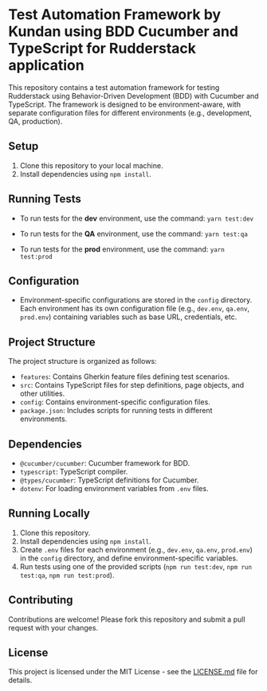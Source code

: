 # Test Automation Framework by Kundan using BDD Cucumber and TypeScript for Rudderstack application

This repository contains a test automation framework for testing Rudderstack using Behavior-Driven Development (BDD) with Cucumber and TypeScript. The framework is designed to be environment-aware, with separate configuration files for different environments (e.g., development, QA, production).

## Setup
1. Clone this repository to your local machine.
2. Install dependencies using `npm install`.

## Running Tests
- To run tests for the **dev** environment, use the command: `yarn test:dev`

- To run tests for the **QA** environment, use the command: `yarn test:qa`

- To run tests for the **prod** environment, use the command: `yarn test:prod`


## Configuration
- Environment-specific configurations are stored in the `config` directory. Each environment has its own configuration file (e.g., `dev.env`, `qa.env`, `prod.env`) containing variables such as base URL, credentials, etc.

## Project Structure
The project structure is organized as follows:
- `features`: Contains Gherkin feature files defining test scenarios.
- `src`: Contains TypeScript files for step definitions, page objects, and other utilities.
- `config`: Contains environment-specific configuration files.
- `package.json`: Includes scripts for running tests in different environments.

## Dependencies
- `@cucumber/cucumber`: Cucumber framework for BDD.
- `typescript`: TypeScript compiler.
- `@types/cucumber`: TypeScript definitions for Cucumber.
- `dotenv`: For loading environment variables from `.env` files.

## Running Locally
1. Clone this repository.
2. Install dependencies using `npm install`.
3. Create `.env` files for each environment (e.g., `dev.env`, `qa.env`, `prod.env`) in the `config` directory, and define environment-specific variables.
4. Run tests using one of the provided scripts (`npm run test:dev`, `npm run test:qa`, `npm run test:prod`).

## Contributing
Contributions are welcome! Please fork this repository and submit a pull request with your changes.

## License
This project is licensed under the MIT License - see the [LICENSE.md](LICENSE.md) file for details.

